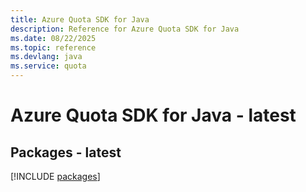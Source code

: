 ```yaml
---
title: Azure Quota SDK for Java
description: Reference for Azure Quota SDK for Java
ms.date: 08/22/2025
ms.topic: reference
ms.devlang: java
ms.service: quota
---
```

# Azure Quota SDK for Java - latest
## Packages - latest
[!INCLUDE [packages](quota-index.md)]